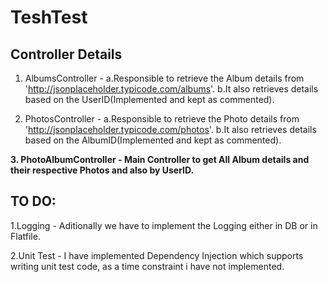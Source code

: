 # TeshTest

## Controller Details

1. AlbumsController - 
	a.Responsible to retrieve the Album details from 'http://jsonplaceholder.typicode.com/albums'. 
	b.It also retrieves details based on the UserID(Implemented and kept as commented).

2. PhotosController - 
	a.Responsible to retrieve the Photo details from 'http://jsonplaceholder.typicode.com/photos'. 
	b.It also retrieves details based on the AlbumID(Implemented and kept as commented).

**3. PhotoAlbumController -  Main Controller to get All Album details and their respective Photos and also by UserID.**


## TO DO:
1.Logging - Aditionally we have to implement the Logging either in DB or in Flatfile.

2.Unit Test - I have implemented Dependency Injection which supports writing unit test code, as a time constraint i have not implemented.
	
